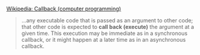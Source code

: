 [Wikipedia: Callback (computer programming)](https://en.wikipedia.org/wiki/Callback_(computer_programming))

>...any executable code that is passed as an argument to other code; that other code is expected to **call back (execute)** the argument at a given time. This execution may be immediate as in a synchronous callback, or it might happen at a later time as in an asynchronous callback.
